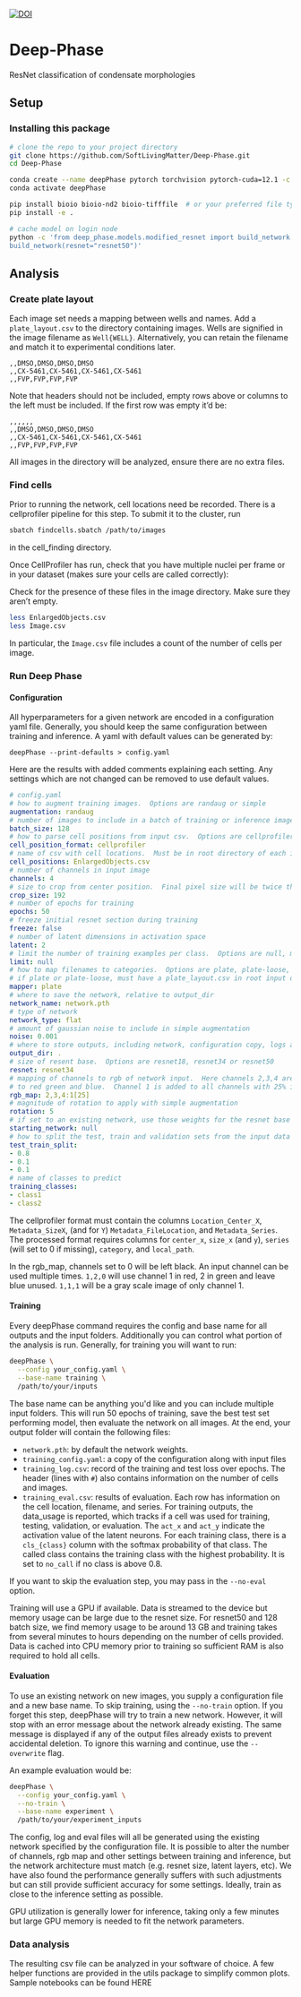 [![DOI](https://zenodo.org/badge/1020233337.svg)](https://doi.org/10.5281/zenodo.16103290)

# Deep-Phase
ResNet classification of condensate morphologies

## Setup
### Installing this package
```bash
# clone the repo to your project directory
git clone https://github.com/SoftLivingMatter/Deep-Phase.git
cd Deep-Phase

conda create --name deepPhase pytorch torchvision pytorch-cuda=12.1 -c pytorch -c nvidia
conda activate deepPhase

pip install bioio bioio-nd2 bioio-tifffile  # or your preferred file type
pip install -e .

# cache model on login node
python -c 'from deep_phase.models.modified_resnet import build_network ;
build_network(resnet="resnet50")'
```

## Analysis
### Create plate layout
Each image set needs a mapping between wells and names. Add a `plate_layout.csv`
to the directory containing images. Wells are signified in the image filename
as `Well{WELL}`.  Alternatively, you can retain the filename and match it to
experimental conditions later.
```
,,DMSO,DMSO,DMSO,DMSO
,,CX-5461,CX-5461,CX-5461,CX-5461
,,FVP,FVP,FVP,FVP
```
Note that headers should not be included, empty rows above or columns to the
left must be included. If the first row was empty it’d be:
```
,,,,,,
,,DMSO,DMSO,DMSO,DMSO
,,CX-5461,CX-5461,CX-5461,CX-5461
,,FVP,FVP,FVP,FVP
```

All images in the directory will be analyzed, ensure there are no extra files.

### Find cells
Prior to running the network, cell locations need be recorded.  There is a cellprofiler
pipeline for this step.  To submit it to the cluster, run
```bash
sbatch findcells.sbatch /path/to/images
```
in the cell_finding directory.

Once CellProfiler has run, check that you have multiple nuclei per frame or
in your dataset (makes sure your cells are called correctly):

Check for the presence of these files in the image directory. Make sure they aren’t empty.

```bash
less EnlargedObjects.csv
less Image.csv
```

In particular, the `Image.csv` file includes a count of the number of cells per image.

### Run Deep Phase
#### Configuration
All hyperparameters for a given network are encoded in a configuration yaml file.
Generally, you should keep the same configuration between training and inference.
A yaml with default values can be generated by:
```
deepPhase --print-defaults > config.yaml
```

Here are the results with added comments explaining each setting.  Any settings
which are not changed can be removed to use default values.
```yaml
# config.yaml
# how to augment training images.  Options are randaug or simple
augmentation: randaug
# number of images to include in a batch of training or inference images
batch_size: 128
# how to parse cell positions from input csv.  Options are cellprofiler or processed
cell_position_format: cellprofiler
# name of csv with cell locations.  Must be in root directory of each input folder
cell_positions: EnlargedObjects.csv
# number of channels in input image
channels: 4
# size to crop from center position.  Final pixel size will be twice this value
crop_size: 192
# number of epochs for training
epochs: 50
# freeze initial resnet section during training
freeze: false
# number of latent dimensions in activation space
latent: 2
# limit the number of training examples per class.  Options are null, min or a number
limit: null
# how to map filenames to categories.  Options are plate, plate-loose, or file
# if plate or plate-loose, must have a plate_layout.csv in root input directories
mapper: plate
# where to save the network, relative to output_dir
network_name: network.pth
# type of network
network_type: flat
# amount of gaussian noise to include in simple augmentation
noise: 0.001
# where to store outputs, including network, configuration copy, logs and evals
output_dir: .
# size of resent base.  Options are resnet18, resnet34 or resnet50
resnet: resnet34
# mapping of channels to rgb of network input.  Here channels 2,3,4 are mapped
# to red green and blue.  Channel 1 is added to all channels with 25% intensity
rgb_map: 2,3,4:1[25]
# magnitude of rotation to apply with simple augmentation
rotation: 5
# if set to an existing network, use those weights for the resnet base
starting_network: null
# how to split the test, train and validation sets from the input data
test_train_split:
- 0.8
- 0.1
- 0.1
# name of classes to predict
training_classes:
- class1
- class2
```

The cellprofiler format must contain the columns `Location_Center_X`, `Metadata_SizeX`,
(and for `Y`) `Metadata_FileLocation`, and `Metadata_Series`.  The processed format requires
columns for `center_x`, `size_x` (and `y`), `series` (will set to 0 if missing), `category`,
and `local_path`.

In the rgb_map, channels set to 0 will be left black.  An input channel can be
used multiple times.  `1,2,0` will use channel 1 in red, 2 in green and leave
blue unused.  `1,1,1` will be a gray scale image of only channel 1.

#### Training
Every deepPhase command requires the config and base name for all outputs and the
input folders.  Additionally you can control what portion of the analysis is run.
Generally, for training you will want to run:
```bash
deepPhase \
  --config your_config.yaml \
  --base-name training \
  /path/to/your/inputs
```
The base name can be anything you'd like and you can include multiple input folders.
This will run 50 epochs of training, save the best test set performing model,
then evaluate the network on all images.  At the end, your output folder will
contain the following files:
- `network.pth`: by default the network weights.
- `training_config.yaml`: a copy of the configuration along with input files
- `training_log.csv`: record of the training and test loss over epochs. The
header (lines with `#`) also contains information on the number of cells and images.
- `training_eval.csv`: results of evaluation.  Each row has information on
the cell location, filename, and series.  For training outputs, the data_usage
is reported, which tracks if a cell was used for training, testing, validation,
or evaluation.  The `act_x` and `act_y` indicate the activation value of the
latent neurons.  For each training class, there is a `cls_{class}` column with
the softmax probability of that class.  The called class contains the training
class with the highest probability.  It is set to `no_call` if no class is above
0.8.

If you want to skip the evaluation step, you may pass in the `--no-eval` option.

Training will use a GPU if available.  Data is streamed to the device but memory
usage can be large due to the resnet size.  For resnet50 and 128 batch size, we
find memory usage to be around 13 GB and training takes from several minutes to
hours depending on the number of cells provided.  Data is cached into CPU memory
prior to training so sufficient RAM is also required to hold all cells.

#### Evaluation
To use an existing network on new images, you supply a configuration file and
a new base name.  To skip training, using the `--no-train` option.  If you
forget this step, deepPhase will try to train a new network.  However, it will
stop with an error message about the network already existing.  The same message
is displayed if any of the output files already exists to prevent accidental
deletion.  To ignore this warning and continue, use the `--overwrite` flag.

An example evaluation would be:
```bash
deepPhase \
  --config your_config.yaml \
  --no-train \
  --base-name experiment \
  /path/to/your/experiment_inputs
```
The config, log and eval files will all be generated using the existing network
specified by the configuration file.  It is possible to alter the number of channels,
rgb map and other settings between training and inference, but the network architecture
must match (e.g. resnet size, latent layers, etc).  We have also found the
performance generally suffers with such adjustments but can still provide sufficient
accuracy for some settings.  Ideally, train as close to the inference setting as
possible.

GPU utilization is generally lower for inference, taking only a few minutes but
large GPU memory is needed to fit the network parameters.

### Data analysis
The resulting csv file can be analyzed in your software of choice.  A few
helper functions are provided in the utils package to simplify common plots.
Sample notebooks can be found HERE
